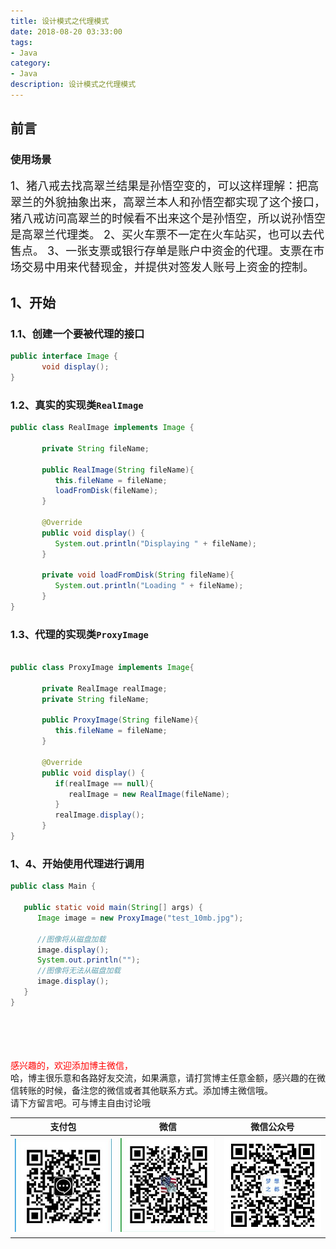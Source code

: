 ```yaml
---
title: 设计模式之代理模式
date: 2018-08-20 03:33:00
tags: 
- Java
category: 
- Java
description: 设计模式之代理模式
---
```

<!-- image url 
https://raw.githubusercontent.com/HealerJean123/HealerJean123.github.io/master/blogImages
　　首行缩进
<font color="red">  </font>

<font size="4">   </font>
-->

## 前言


### 使用场景

<font size="4">  

1、猪八戒去找高翠兰结果是孙悟空变的，可以这样理解：把高翠兰的外貌抽象出来，高翠兰本人和孙悟空都实现了这个接口，猪八戒访问高翠兰的时候看不出来这个是孙悟空，所以说孙悟空是高翠兰代理类。 
2、买火车票不一定在火车站买，也可以去代售点。 
3、一张支票或银行存单是账户中资金的代理。支票在市场交易中用来代替现金，并提供对签发人账号上资金的控制。 
 </font>
 
 
## 1、开始
   
  
### 1.1、创建一个要被代理的接口
  
 
```java
public interface Image {
	   void display();
}

```
 
### 1.2、真实的实现类`RealImage`

 
```java 
public class RealImage implements Image {

	   private String fileName;

	   public RealImage(String fileName){
	      this.fileName = fileName;
	      loadFromDisk(fileName);
	   }

	   @Override
	   public void display() {
	      System.out.println("Displaying " + fileName);
	   }

	   private void loadFromDisk(String fileName){
	      System.out.println("Loading " + fileName);
	   }
}

```
 
### 1.3、代理的实现类`ProxyImage`
  

```java

public class ProxyImage implements Image{

	   private RealImage realImage;
	   private String fileName;

	   public ProxyImage(String fileName){
	      this.fileName = fileName;
	   }
 
	   @Override
	   public void display() {
	      if(realImage == null){
	         realImage = new RealImage(fileName);
	      }
	      realImage.display();
	   }
}

```
 
### 1、4、开始使用代理进行调用
  

```java
public class Main {
    
   public static void main(String[] args) {
      Image image = new ProxyImage("test_10mb.jpg");

      //图像将从磁盘加载
      image.display(); 
      System.out.println("");
      //图像将无法从磁盘加载
      image.display();     
   }
}


```



    


<br/><br/><br/><br/>
<font color="red"> 感兴趣的，欢迎添加博主微信， </font><br/>
哈，博主很乐意和各路好友交流，如果满意，请打赏博主任意金额，感兴趣的在微信转账的时候，备注您的微信或者其他联系方式。添加博主微信哦。
<br/>
请下方留言吧。可与博主自由讨论哦

|支付包 | 微信|微信公众号|
|:-------:|:-------:|:------:|
|![支付宝](https://raw.githubusercontent.com/HealerJean/HealerJean.github.io/master/assets/img/tctip/alpay.jpg) | ![微信](https://raw.githubusercontent.com/HealerJean/HealerJean.github.io/master/assets/img/tctip/weixin.jpg)|![微信公众号](https://raw.githubusercontent.com/HealerJean/HealerJean.github.io/master/assets/img/my/qrcode_for_gh_a23c07a2da9e_258.jpg)|



<!-- Gitalk 评论 start  -->

<link rel="stylesheet" href="https://unpkg.com/gitalk/dist/gitalk.css">
<script src="https://unpkg.com/gitalk@latest/dist/gitalk.min.js"></script> 
<div id="gitalk-container"></div>    
 <script type="text/javascript">
    var gitalk = new Gitalk({
		clientID: `1d164cd85549874d0e3a`,
		clientSecret: `527c3d223d1e6608953e835b547061037d140355`,
		repo: `HealerJean.github.io`,
		owner: 'HealerJean',
		admin: ['HealerJean'],
		id: 't3uogeE9ZOFhfyvT',
    });
    gitalk.render('gitalk-container');
</script> 

<!-- Gitalk end -->

